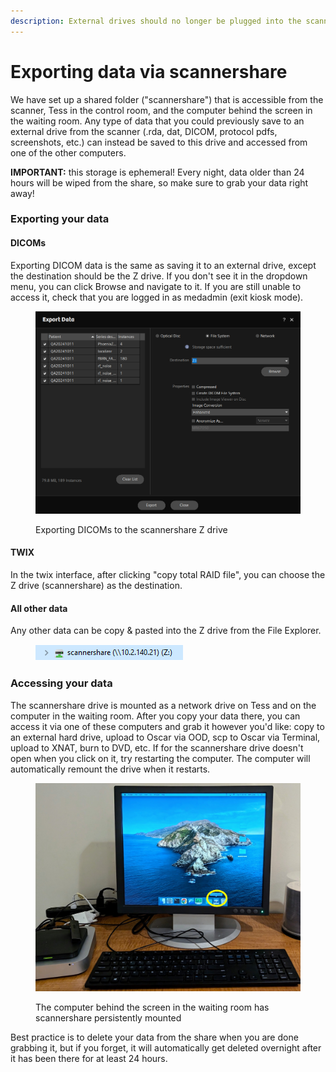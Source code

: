 ```yaml
---
description: External drives should no longer be plugged into the scanner console
---
```


# Exporting data via scannershare

We have set up a shared folder ("scannershare") that is accessible from the scanner, Tess in the control room, and the computer behind the screen in the waiting room. Any type of data that you could previously save to an external drive from the scanner (.rda, dat, DICOM, protocol pdfs, screenshots, etc.) can instead be saved to this drive and accessed from one of the other computers.

**IMPORTANT:** this storage is ephemeral! Every night, data older than 24 hours will be wiped from the share, so make sure to grab your data right away!

### Exporting your data

#### DICOMs

Exporting DICOM data is the same as saving it to an external drive, except the destination should be the Z drive. If you don't see it in the dropdown menu, you can click Browse and navigate to it. If you are still unable to access it, check that you are logged in as medadmin (exit kiosk mode).&#x20;

<figure><img src="../.gitbook/assets/scannershare_export.png" alt=""><figcaption><p>Exporting DICOMs to the scannershare Z drive</p></figcaption></figure>

#### TWIX

In the twix interface, after clicking "copy total RAID file", you can choose the Z drive (scannershare) as the destination.

#### All other data

Any other data can be copy & pasted into the Z drive from the File Explorer.&#x20;

<figure><img src="../.gitbook/assets/scannershare_fileexplorer (1).png" alt=""><figcaption></figcaption></figure>

### Accessing your data

The scannershare drive is mounted as a network drive on Tess and on the computer in the waiting room. After you copy your data there, you can access it via one of these computers and grab it however you'd like: copy to an external hard drive, upload to Oscar via OOD, scp to Oscar via Terminal, upload to XNAT, burn to DVD, etc. If for the scannershare drive doesn't open when you click on it, try restarting the computer. The computer will automatically remount the drive when it restarts.

<figure><img src="../.gitbook/assets/scannershare_access_comp (2).jpg" alt=""><figcaption><p>The computer behind the screen in the waiting room has scannershare persistently mounted</p></figcaption></figure>

Best practice is to delete your data from the share when you are done grabbing it, but if you forget, it will automatically get deleted overnight after it has been there for at least 24 hours.&#x20;
